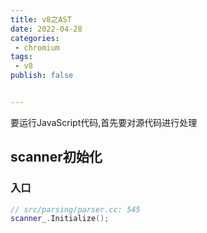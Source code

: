 ```yaml
---
title: v8之AST
date: 2022-04-28
categories:
 - chromium
tags:
 - v8
publish: false


---
```


要运行JavaScript代码,首先要对源代码进行处理

## scanner初始化

### 入口

```c++
// src/parsing/parser.cc: 545
scanner_.Initialize();
```


